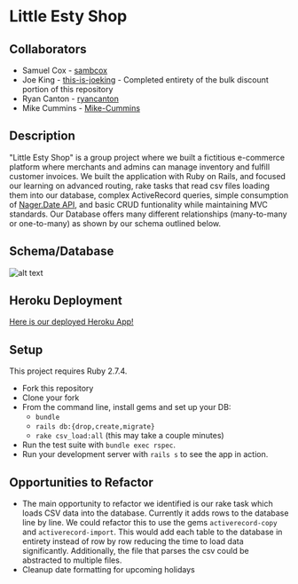 # Little Esty Shop

## Collaborators
- Samuel Cox - [sambcox](https://www.github.com/sambcox)
- Joe King - [this-is-joeking](https://www.github.com/this-is-joeking) - Completed entirety of the bulk discount portion of this repository
- Ryan Canton - [ryancanton](https://www.github.com/ryancanton)
- Mike Cummins - [Mike-Cummins](https://www.github.com/Mike-Cummins)

## Description

"Little Esty Shop" is a group project where we built a fictitious e-commerce platform where merchants and admins can manage inventory and fulfill customer invoices. We built the application with Ruby on Rails, and focused our learning on advanced routing, rake tasks that read csv files loading them into our database, complex ActiveRecord queries, simple consumption of [Nager.Date API](https://date.nager.at/swagger/index.html), and basic CRUD funtionality while maintaining MVC standards. Our Database offers many different relationships (many-to-many or one-to-many) as shown by our schema outlined below.

## Schema/Database
   
   ![alt text](https://i.ibb.co/LNKtnLD/Screen-Shot-2023-01-13-at-2-17-17-PM.png "Database/Schema Image")

## Heroku Deployment
   [Here is our deployed Heroku App!](https://intense-chamber-60518.herokuapp.com/)

## Setup

This project requires Ruby 2.7.4.

* Fork this repository
* Clone your fork
* From the command line, install gems and set up your DB:
    * `bundle`
    * `rails db:{drop,create,migrate}`
    * `rake csv_load:all` (this may take a couple minutes)
* Run the test suite with `bundle exec rspec`.
* Run your development server with `rails s` to see the app in action.

## Opportunities to Refactor

* The main opportunity to refactor we identified is our rake task which loads CSV data into the database. Currently it adds rows to the database line by    line. We could refactor this to use the gems `activerecord-copy` and `activerecord-import`. This would add each table to the database in entirety        instead of row by row reducing the time to load data significantly. Additionally, the file that parses the csv could be abstracted to multiple files.
* Cleanup date formatting for upcoming holidays
